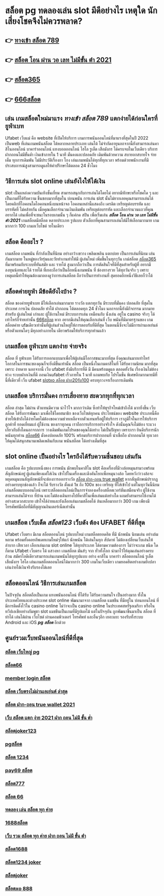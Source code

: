 # สล็อต pg ทดลองเล่น  slot  มีดีอย่างไร เหตุใด  นักเสี่ยงโชคจึงไม่ควรพลาด?

## 👉 [ทางเข้า สล็อต 789](https://m.gamblerape.com/login?action=register)
## 👉 [สล็อต โอน ผ่าน วอ เลท ไม่มีขั้น ต่ํา 2021](https://m.gamblerape.com/login?action=login)
## 👉 [สล็อต365](https://m.gamblerape.com/login?action=login)
## 👉 [666สล็อต](https://www.gamblerape.com/)

## เล่น เกมสล็อตใหม่มาแรง *ทางเข้า สล็อต 789* แตกง่ายได้ก่อนใครที่  ยูฟ่าเบท

 Ufabet เว็บแม่  คือ website ที่เปิดให้บริการ เกมการพนันออนไลน์ที่มาแรงที่สุดในปี 2022 เป็นweb ที่เล่นเกมพนันสล็อต ได้หลากหลายประเภท  เล่นได้ ไม่จำกัดอายุนอกจากนี้ยังสามารถเล่นคาสิโนออนไลน์ บาคาร่าออนไลน์ แทงบอลออนไลน์ ไฮโล รูเล็ต เสือมังกร ได้ครบจบในเว็บเดียว บริการ ฝากถอนไม่มีขั้นต่ำ  เงินเข้าภายใน  1 นาที  มั่นคงและปลอดภัย เดิมพันด้วยความ สบายอกสบายใจ  จ่ายเต็ม ทุกการเดิมพัน ไม่มีประวัติเรื่องกา โกง เล่นเกมพนันได้ทุกที่ทุกเวลา พร้อมด้วยพนักงานที่มีประสบการณ์สูงสามารถดูแลให้คำปรึกษาได้ตลอด 24 ชั่วโมง


## วิธีการเล่น slot online  เล่นยังไงให้ได้เงิน

 slot เป็นแหล่งความบันเทิงชั้นเยี่ยม สามารถสนุกกับการเล่นได้โดยไม่ อยากมีทักษะหรือโชคใด ๆ และเป็นเกมที่ได้รับความ ชื่นชอบมากที่สุดใน บ่อนพนัน การเล่น slot นั้นไม่ยากเลยคุณสามารถเล่นได้โดยคลิกที่ไอคอนใดไอคอนหนึ่งบนหน้าจอ ไอคอนเหล่านี้แสดงถึง เครดิต  เหรียญต่อบรรทัด และบรรทัดที่ ไม่คล้ายกัน เมื่อคุณเลือกจำนวนเงินเดิมพัน   เหรียญต่อบรรทัด และเลือกจำนวนแถวที่คุณ อยากได้ เล่นเพื่อที่จะชนะในรอบเกมนั้น ๆ ก็แค่กด   สปิน  เพื่อเริ่มเล่น ***สล็อต โอน ผ่าน วอ เลท ไม่มีขั้น ต่ํา 2021*** เกมสล็อตมีสล็อต หลายประเภท รูปแบบ ตัวเลือกที่คุณสามารถเล่นได้มีให้เลือกมากมาย เกมมากกว่า 100 เกมภเว็บไชต์ ายในเดียว


##  สล็อต คืออะไร ?

 เกมสล็อต เกมพนัน ที่กำลังเป็นที่นิยม อย่างกว้างขวาง  เพลิดเพลิน   แตกบ่อย  เป็นการเล่นที่นิยม เล่นกันมากมาย ในหมู่ของวัยรุ่นและวัยทำงานทำให้มี ผู้เล่นใหม่ เพิ่มขึ้นในทุกๆวัน  เกม์สล็อต [สล็อต365](https://www.gamblerape.com/) ที่มาพร้อมกับระบบที่ทันสมัย และ รายได้ สูงมากถือว่าเป็น การตัดสินใจที่ดีที่สุดสำหรับผู้ที่ อยากมีลงทุนน้อยและได้ รายได้ ที่เยอะถือว่าเป็นอีกหนึ่งเกมพนัน ที่ ช่องทางรวย ได้ทุกวันจริง ๆ เพราะเหตุผลนี้ทำให้คุณต้องมาลองดูว่าการเล่นสล็อต ถือว่าเป็นการทำงานที่ สุดยอดอีกหนึ่งวิธีเลยก็ว่าได้


## สล็อตค่ายยูฟ่า มีข้อดียังไงบ้าง ?
สล็อต ของค่ายยูฟ่าเบท  มีให้เลือกเล่นมากมาย  รางวัล  แตกทุกวัน มีระบบที่มั่นคง ปลอดภัย  ที่สุดในประเทศ การเงิน  ปลอดภัย ทำได้ ฝากถอน ได้ตลอดทุก 24 ชั่วโมง นอกจากนี้ยังมีกิจกรรม  มากมาย สำหรับ ผู้เล่นใหม่ เก่าและ ผู้ใช้งานใหม่ มีระบบการเล่น เหมือนกับ  นั่งเล่น อยู่ใน casino  จริงๆ ได้เท่าไหร่ก็จ่ายเท่านั้น [666สล็อต](https://www.gamblerape.com/) หาก อยากมีเล่นให้คุณเลือกเล่นที่ เว็บ พนันที่มีมาตรฐานของ เกมสล็อตค่าย ufaเดียวเท่านั้นที่ผู้เล่นส่วนใหญ่ให้การตอบรับที่ดีที่สุด ในตอนนี้ซึ่งจะไม่มีการผ่านเอเย่นต์ หรือตัวแทนใดๆ มีทุกอย่างภายใน เดียวพร้อมให้บริการทุกท่านแล้ว

##  เกมสล็อต ยูฟ่าเบท แตกง่าย จ่ายจริง

สล็อต ที่ ยูฟ่าเบท   ได้รับการออกแบบมาเพื่อให้ผู้เล่นมีโอกาสชนะมากที่สุด ยิ่งคุณเล่นมากเท่าไหร่ โอกาสในการชนะของคุณก็จะยิ่งดีขึ้นเท่านั้น สล็อต เป็นหนึ่งในเกมคาสิโนที่  ได้รับความนิยม มากที่สุดเพราะ ง่ายดาย นอกจากนี้ เว็บ  ufabet  ยังมีบริการที่ดี มี มีคนพร้อมดูแล ตลอดทั้งวัน   เรื่องเงินไม่ต้องห่วง ระบบฝากเงินที่ดี   ถอนเงินufabet  เร็วภายใน 1 นาที แถมพบกับ โปรโมชั่น  พิเศษอีกมากมายมีที่นี้ที่เดียวที่ เว็บ  ufabet [slotxo สล็อต ฝาก20รับ100](https://m.gamblerape.com/login?action=login)   ครบทุกวงจรเรื่องการเดิมพัน 


##  เกมสล็อต บริการมั่นคง การเสี่ยงทาย สะดวกทุกที่ทุกเวลา

 สล็อต ล่าสุด ไม่ผ่าน ตัวแทนมีความ น่าไว้ใจ มากกว่าเดิม ซึ่งทำให้ธุรกิจใหม่เข้าถึงได้ มากยิ่งขึ้น เว็บสล็อต ได้รับการพัฒนา มาเพื่อใช้โดยสมาชิก ของเว็บไซต์ทุกคน ประโยชน์ของ website ประเภทนี้คือช่วยให้เข้าถึงได้ง่ายโดยไม่ต้องขอความช่วยเหลือจากตัวแทนหรือผู้ให้บริการ เราภูมิใจในการให้บริการลูกค้าที่ ยอดเยี่ยมแก่ ผู้ใช้งาน ของเราทุกคน เราถือการบริการอย่างจริงใจ ดังนั้นคุณจึงไม่ต้อง ระแวงเกี่ยวกับสิ่งใดนอกจากการ วางเดิมพันเกมโปรดของคุณได้อย่าง ไม่เป็นปัญหา เพราะเรา ยินดีบริการนักพนันทุกท่าน [สล็อต66](https://m.gamblerape.com/login?action=register)  มั่งคงปลอดภัย 100% พร้อมบริการฝากถอนที่ น่าเชื่อถือ ฝากถอนได้ ทุกเวลา  ให้คุณได้สนุกสนานเพลิดเพลินกับเกม พนันสล็อต  ได้อย่างเต็มที่สุด


##  slot online  เป็นอย่างไร ใครถึงได้รับความชื่นชอบ เล่นกัน

 เกมสล็อต  คือ รูปแบบหนึ่งของ การพนัน มักพบในคาสิโน   slot  คือเครื่องที่มีวงล้อหมุนสามวงพร้อมสัญลักษณ์อยู่ ผู้เล่นเพียงแค่ใส่เงิน เข้าไปในเครื่องและดึงคันโยกเพื่อหมุนวงล้อ โดยหวังว่าวงล้อจะหยุดหมุนบนสัญลักษณ์ที่จะต้องการออกรางวัล [สล็อต ฝาก-ถอน true wallet](https://www.gamblerape.com/) หากสัญลักษณ์ปรากฏอย่างครบทุกช่องแล้ว ก็จะได้ รับรางวัล  ตั้งแต่ 1x ถึง 100x ของ เหรียญ ที่ใส่เข้าไป แต่ในทุกวันนี้นิยมเล่นสล็อตแบบออนไลน์ เพราะสล็อตออนไลน์เป็นการจำลองเครื่องสล็อตเวอร์ชันเสมือนจริง  ผู้ใช้งานสามารถเล่นได้จาก ที่บ้าน และไม่ต้องเดินทางไปที่คาสิโนเพื่อเล่นแต่อย่างใด แถมยังสามารถใช้งานได้อย่างสะดวกสะบาย เข้าใจได้ง่ายและยังเลือกเล่นเกมสล็อตได้ ล้นเหลือมากกว่า 300 เกม เพียงมีโทรศัพท์มือถือที่มีสัญญาณอินเตอร์เน็ตเท่านั้น 


## เกมสล็อต  เว็บเด็ด ***สล็อต123*** เว็บดัง ต้อง  UFABET ที่ดีที่สุด

Ufabet เว็บตรง มีเกม สล็อตออนไลน์ รูปแบบใหม่ เกมสล็อตยอดฮิต ที่มี นักพนัน นิยมเล่น อย่างล้มหลาม พร้อมทั้งคอยอัพเดทเกมใหม่ๆให้แก่ นักพนัน ได้เล่นในทุก สัปดาห์   ไม่ต้องเปลี่ยนเว็บเล่นให้ ลำบาก เสียเวลา เลือกเล่นเกม slot online ได้ทุกประเภท ได้ตามความต้องการ  ไม่ว่าจะเกม ชนิด ใดก็ตาม Ufabet เว็บตรง ได้ แสวงหา เกมสล็อต มันส์ๆ จาก ทั่วทั้งโลก นำมาไว้ให้คุณเล่นอย่างครบถ้วน  สมัครไอดีเดียวสามารถเล่นเกมพนันได้ทุกรูปแบบ  อย่าง คาสิโน บาคาร่า  สล็อตออนไลน์  รูเล็ต เสือมังกร ไฮโล เล่นเกมสล็อตออนไลน์ได้มากกว่า 300 เกมในเว็บเดียว เกมยอดฮิตอย่างเกมยิงปลา เล่นง่ายได้เงินจริงรับรองได้เลย


## สล็อตออนไลน์ วิธีการเล่นเกมสล็อต

ในปัจจุบัน  สล็อตถือเป็นเกม แทงพนันออนไลน์ ที่ได้รับ  ได้รับความสนใจ เป็นอย่างมาก ทั้งในประเทศไทยและต่างประเทศ slot online พัฒนามาจาก  เกมสล็อต แมชชีน ที่มีอยู่ใน บ่อนออนไลน์ ที่มีการติดตั้งไว้ใน casino online   ไม่ว่าจะเป็น casino online   ในประเทศสหรัฐอเมริกา หรือในทวีปเอเชียอย่างกัมพูชา  slot  แมชชีนเป็นเกมที่มีรูปผลไม้ แต่ในปัจจุบัน  ถูกพัฒนาขึ้นมาเป็น  สล็อต ที่ ทำได้ เล่นได้ผ่าน เว็บไซต์  ผ่านคอมพิวเตอร์ โทรศัพท์  และอื่นๆอีก เยอะแยะ รองรับทั้งระบบ Android และ iOS ***pg สล็อต*** อีกด้วย

## ศูนย์รวมเว็บพนันออนไลน์ที่ดีที่สุด

### [สล็อต เว็บใหญ่ pg](https://atom.io/themes/ทางเข้า%20คาสิโนออนไลน์%20เชื่อถือได้%20แน่นอน%20joker%20สล็อต666%20ทดลองเล่นสล็อตทุกค่าย%20ใหม่ล่าสุด2022)
### [สล็อต66](https://atom.io/themes/สมัคร%20คาสิโนออนไลน์เว็บตรง%20เชื่อถือได้%20สล็อต%20xo%20เครดิตฟรี%20ทดลองเล่นสล็อตทุกค่าย%20ใหม่ล่าสุด2022)
### [member login สล็อต](https://atom.io/themes/สมัครเว็บตรง%20คาสิโนออนไลน์อันดับ1%20ล่าสุด2022%20สล็อต%20ฝาก-ถอน%20true%20wallet%20บาคาร่า%20แทงบอลออนไลน์)
### [สล็อต เว็บตรงไม่ผ่านเอเย่นต์ ล่าสุด](https://atom.io/themes/สมัคร%20เว็บตรง%20คาสิโนออนไลน์%20สล็อต%20777%20เว็บตรง%20ทดลองเล่นสล็อตทุกค่าย%20ใหม่ล่าสุด2022)
### [สล็อต ฝาก-ถอน true wallet 2021](https://atom.io/themes/สมัครคาสิโนออนไลน์%20แบบฟรีๆ%20ล่าสุด2022%20joker%20สล็อต888%20บาคาร่า%20เกมไพ่%20ยิงปลา%20หวย%20แทงบอลออนไลน์%20เล่นครบ%20จบที่เว็บเดียว)
### [เว็บ สล็อต แตก ง่าย 2021 ฝาก ถอน ไม่มี ขั้น ต่ำ](https://atom.io/themes/สมัคร%20สล็อตออนไลน์%20เว็บตรง%20pgสล็อต%20ทดลองเล่นสล็อตทุกค่าย%20ใหม่ล่าสุด2022)
### [สล็อตjoker123](https://atom.io/themes/ทางเข้า%20คาสิโนออนไลน์%20เชื่อถือได้%20แน่นอน%20เว็บ%20รวม%20สล็อต%20ทุก%20ค่าย%20ฝาก%20ถอน%20ไม่มี%20ขั้น%20ต่ํา%20ทดลองเล่นสล็อตทุกค่าย%20ใหม่ล่าสุด2022)
### [pgสล็อต](https://atom.io/themes/สมัคร%20เว็บ%20ค่า%20สิ%20โน%20ออนไลน์ที่ดีที่สุด%20เชื่อถือได้%20member%20login%20สล็อต%20ทดลองเล่นสล็อตทุกค่าย%20ใหม่ล่าสุด2022)
### [สล็อต 1234](https://atom.io/themes/สมัครคาสิโนออนไลน์%20แบบฟรีๆ%20ล่าสุด2022%20สล็อตv9%20บาคาร่า%20เกมไพ่%20ยิงปลา%20หวย%20แทงบอลออนไลน์%20เล่นครบ%20จบที่เว็บเดียว)
### [pay69 สล็อต](https://atom.io/themes/สมัครเว็บตรง%20คาสิโนออนไลน์อันดับ1%20ล่าสุด2022%20สล็อต888%20บาคาร่า%20แทงบอลออนไลน์)
### [สล็อต777](https://atom.io/themes/สมัครเว็บตรง%20คาสิโนออนไลน์1688%20อันดับ1%20ล่าสุด2022%20สล็อต%20pg%20เว็บตรง%20ไม่ผ่านเอเย่นต์%20บาคาร่า%20แทงบอลออนไลน์%20หวย%20ยิงปลา%20เล่นครบ%20จบที่เว็บเดียว)
### [สล็อต 66](https://atom.io/themes/สมัครคาสิโนออนไลน์%20แบบฟรีๆ%20ล่าสุด2022%20สล็อตxo%20บาคาร่า%20เกมไพ่%20ยิงปลา%20แทงบอลออนไลน์%20หวย%20เล่นครบ%20จบที่เว็บเดียว)
### [ทดลอง เล่น สล็อต ทุก ค่าย](https://atom.io/themes/สมัครคาสิโนออนไลน์%20แบบฟรีๆ%20ล่าสุด2022%20สล็อต%20xo%20เครดิตฟรี%20บาคาร่า%20เกมไพ่%20แทงบอลออนไลน์%20หวย%20ยิงปลา%20เล่นครบ%20จบที่เว็บเดียว)
### [1688สล็อต](https://atom.io/themes/สมัครคาสิโนออนไลน์%20แบบฟรีๆ%20ล่าสุด2022%20สล็อตpgวอเลท%20บาคาร่า%20เกมไพ่%20ยิงปลา%20หวย%20แทงบอลออนไลน์%20เล่นครบ%20จบที่เว็บเดียว)
### [เว็บ รวม สล็อต ทุก ค่าย ฝาก ถอน ไม่มี ขั้น ต่ํา](https://atom.io/themes/สมัครคาสิโนออนไลน์%20แบบฟรีๆ%20ล่าสุด2022%20สล็อต%20pg%20บาคาร่า%20เกมไพ่%20แทงบอลออนไลน์%20หวย%20ยิงปลา%20เล่นครบ%20จบที่เว็บเดียว)
### [สล็อต1688](https://atom.io/themes/สมัครคาสิโนออนไลน์%20แบบฟรีๆ%20ล่าสุด2022%20สล็อต%20เว็บใหญ่%20pg%20บาคาร่า%20แทงบอลออนไลน์%20หวย%20ยิงปลา%20เกมไพ่%20เล่นครบ%20จบที่เว็บเดียว)
### [สล็อต1234 joker](https://atom.io/themes/สมัครคาสิโนออนไลน์%20แบบฟรีๆ%20ล่าสุด2022%20เว็บ%20สล็อต%20แตก%20ง่าย%202021%20ฝาก%20ถอน%20ไม่มี%20ขั้น%20ต่ำ%20บาคาร่า%20เกมไพ่%20แทงบอลออนไลน์%20หวย%20ยิงปลา%20เล่นครบ%20จบที่เว็บเดียว)
### [สล็อตjoker](https://atom.io/themes/สมัครเว็บตรง%20คาสิโนออนไลน์1688%20อันดับ1%20ล่าสุด2022%20เว็บ%20สล็อต%20แตก%20ง่าย%202021%20ฝาก%20ถอน%20ไม่มี%20ขั้น%20ต่ำ%20บาคาร่า%20แทงบอลออนไลน์%20หวย%20ยิงปลา%20เกมไพ่%20เล่นครบ%20จบที่เว็บเดียว)
### [สล็อตxo 888](https://atom.io/themes/สมัคร%20เว็บตรง%20คาสิโนออนไลน์%20สล็อตpg%20ทดลองเล่นสล็อตทุกค่าย%20ใหม่ล่าสุด2022)